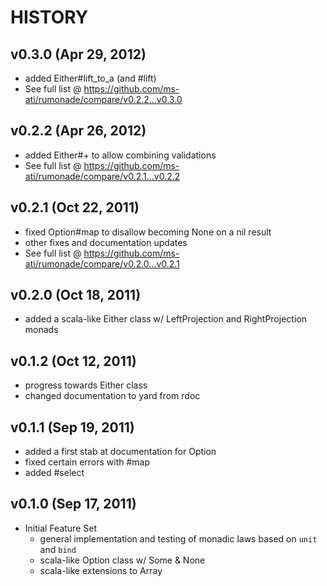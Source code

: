 # HISTORY

## v0.3.0 (Apr 29, 2012)

  - added Either#lift_to_a (and #lift)
  - See full list @ https://github.com/ms-ati/rumonade/compare/v0.2.2...v0.3.0

## v0.2.2 (Apr 26, 2012)

  - added Either#+ to allow combining validations
  - See full list @ https://github.com/ms-ati/rumonade/compare/v0.2.1...v0.2.2

## v0.2.1 (Oct 22, 2011)

  - fixed Option#map to disallow becoming None on a nil result
  - other fixes and documentation updates
  - See full list @ https://github.com/ms-ati/rumonade/compare/v0.2.0...v0.2.1

## v0.2.0 (Oct 18, 2011)

  - added a scala-like Either class w/ LeftProjection and RightProjection monads

## v0.1.2 (Oct 12, 2011)

  - progress towards Either class
  - changed documentation to yard from rdoc

## v0.1.1 (Sep 19, 2011)

  - added a first stab at documentation for Option
  - fixed certain errors with #map
  - added #select

## v0.1.0 (Sep 17, 2011)

  - Initial Feature Set
    - general implementation and testing of monadic laws based on `unit` and `bind`
    - scala-like Option class w/ Some & None
    - scala-like extensions to Array
